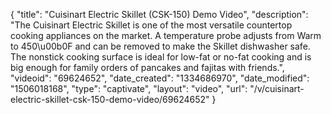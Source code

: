 {
    "title": "Cuisinart Electric Skillet (CSK-150) Demo Video",
    "description": "The Cuisinart Electric Skillet is one of the most versatile countertop cooking appliances on the market. A temperature probe adjusts from Warm to 450\u00b0F and can be removed to make the Skillet dishwasher safe. The nonstick cooking surface is ideal for low-fat or no-fat cooking and is big enough for family orders of pancakes and fajitas with friends.",
    "videoid": "69624652",
    "date_created": "1334686970",
    "date_modified": "1506018168",
    "type": "captivate",
    "layout": "video",
    "url": "\/v\/cuisinart-electric-skillet-csk-150-demo-video\/69624652"
}